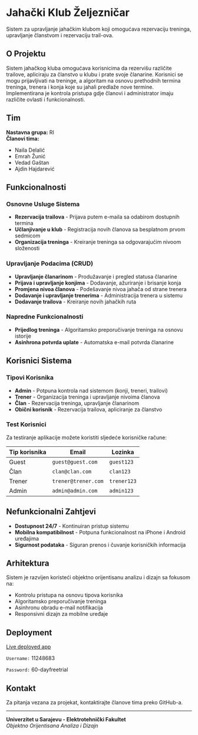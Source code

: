 # Jahački Klub Željezničar

Sistem za upravljanje jahačkim klubom koji omogućava rezervaciju treninga, upravljanje članstvom i rezervaciju trail-ova.

## O Projektu

Sistem jahačkog kluba omogućava korisnicima da rezervišu različite trailove, apliciraju za članstvo u klubu i prate svoje članarine. Korisnici se mogu prijavljivati na treninge, a algoritam na osnovu prethodnih termina treninga, trenera i konja koje su jahali predlaže nove termine. Implementirana je kontrola pristupa gdje članovi i administrator imaju različite ovlasti i funkcionalnosti.

## Tim

**Nastavna grupa:** RI  
**Članovi tima:**
- Naila Delalić
- Emrah Žunić
- Vedad Gaštan
- Ajdin Hajdarević

## Funkcionalnosti

### Osnovne Usluge Sistema
- **Rezervacija trailova** - Prijava putem e-maila sa odabirom dostupnih termina
- **Učlanjivanje u klub** - Registracija novih članova sa besplatnom prvom sedmicom
- **Organizacija treninga** - Kreiranje treninga sa odgovarajućim nivoom složenosti

### Upravljanje Podacima (CRUD)
- **Upravljanje članarinom** - Produžavanje i pregled statusa članarine
- **Prijava i upravljanje konjima** - Dodavanje, ažuriranje i brisanje konja
- **Promjena nivoa članova** - Podešavanje nivoa jahača od strane trenera
- **Dodavanje i upravljanje trenerima** - Administracija trenera u sistemu
- **Dodavanje trailova** - Kreiranje novih jahačkih ruta

### Napredne Funkcionalnosti
- **Prijedlog treninga** - Algoritamsko preporučivanje treninga na osnovu istorije
- **Asinhrona potvrda uplate** - Automatska e-mail potvrda članarine

##  Korisnici Sistema

### Tipovi Korisnika
- **Admin** - Potpuna kontrola nad sistemom (konji, treneri, trailovi)
- **Trener** - Organizacija treninga i upravljanje nivoima članova
- **Član** - Rezervacija treninga, upravljanje članarinom
- **Obični korisnik** - Rezervacija trailova, apliciranje za članstvo

### Test Korisnici
Za testiranje aplikacije možete koristiti sljedeće korisničke račune:

| Tip korisnika | Email | Lozinka |
|---------------|-------|---------|
| Guest | `guest@guest.com` | `guest123` |
| Član | `clan@clan.com` | `clan123` |
| Trener | `trener@trener.com` | `trener123` |
| Admin | `admin@admin.com` | `admin123` |

## Nefunkcionalni Zahtjevi

- **Dostupnost 24/7** - Kontinuiran pristup sistemu
- **Mobilna kompatibilnost** - Potpuna funkcionalnost na iPhone i Android uređajima
- **Sigurnost podataka** - Siguran prenos i čuvanje korisničkih informacija

##  Arhitektura

Sistem je razvijen koristeći objektno orijentisanu analizu i dizajn sa fokusom na:
- Kontrolu pristupa na osnovu tipova korisnika
- Algoritamsko preporučivanje treninga
- Asinhronu obradu e-mail notifikacija
- Responsivni dizajn za mobilne uređaje

## Deployment
[Live deployed app](http://charity555-001-site1.ntempurl.com/)

`Username:` 11248683

`Password:` 60-dayfreetrial
##  Kontakt

Za pitanja vezana za projekat, kontaktirajte članove tima preko GitHub-a.

---

**Univerzitet u Sarajevu - Elektrotehnički Fakultet**  
*Objektno Orijentisana Analiza i Dizajn*
